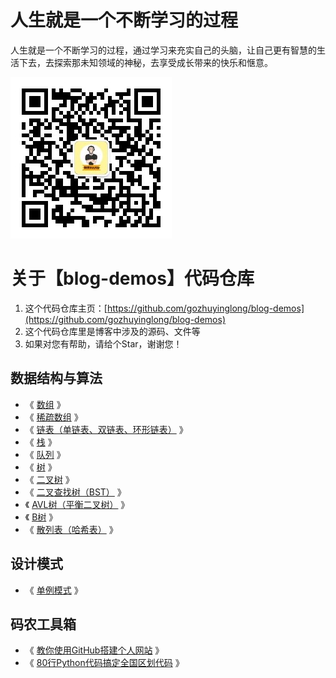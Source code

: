 # 人生就是一个不断学习的过程

人生就是一个不断学习的过程，通过学习来充实自己的头脑，让自己更有智慧的生活下去，去探索那未知领域的神秘，去享受成长带来的快乐和惬意。

![](qrcode_for_gh_0d3e241c6f10_258.jpg)

# 关于【blog-demos】代码仓库

1. 这个代码仓库主页：[https://github.com/gozhuyinglong/blog-demos](https://github.com/gozhuyinglong/blog-demos)
2. 这个代码仓库里是博客中涉及的源码、文件等
3. 如果对您有帮助，请给个Star，谢谢您！

## 数据结构与算法

* 《 [数组](https://mp.weixin.qq.com/s/YVbahU_0fzmyEX-JBvcnqQ) 》
* 《 [稀疏数组](https://mp.weixin.qq.com/s/YYemaomm10HiKs9MoKHKIw) 》
* 《 [链表（单链表、双链表、环形链表）](https://mp.weixin.qq.com/s/46ShChMslDGsV6xSObh5nQ) 》
* 《 [栈](https://mp.weixin.qq.com/s/dfv4WM_-agLpygCuzqQUTA) 》
* 《 [队列](https://mp.weixin.qq.com/s/64oTQJatNcBsfvrJKMQOWA) 》
* 《 [树](https://mp.weixin.qq.com/s/Ui5p4RQRwEHv4a_HWeXJYQ) 》
* 《 [二叉树](https://mp.weixin.qq.com/s/XkeEyUCCvQ_AtMLBUYTH0Q) 》
* 《 [二叉查找树（BST）](https://mp.weixin.qq.com/s/6S8M6r-EY4IMF3UUvZ7_AA) 》
* 《 [AVL树（平衡二叉树）](https://mp.weixin.qq.com/s/eeXi_11illdVqMnkse_mhQ) 》
* 《 [B树](https://mp.weixin.qq.com/s/Cx03l-ezvYjAKrmedup-aQ) 》
* 《 [散列表（哈希表）](https://mp.weixin.qq.com/s/oX28uyCbbaYQErT6RE-txg) 》

## 设计模式

* 《 [单例模式](https://mp.weixin.qq.com/s/bb2LhnCDUZfprHwLtAK18Q) 》

## 码农工具箱

* 《 [教你使用GitHub搭建个人网站](https://mp.weixin.qq.com/s/fFP3sk8gaeG10dfZdPj4bQ) 》
* 《 [80行Python代码搞定全国区划代码](https://mp.weixin.qq.com/s/RrryeSKCAwD61NHfjaFOrA) 》

